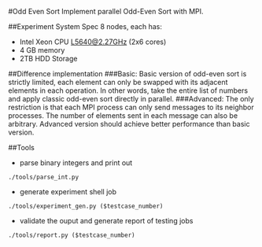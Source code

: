 #Odd Even Sort
Implement parallel Odd-Even Sort with MPI.

##Experiment System Spec 
8 nodes, each has:
- Intel Xeon CPU L5640@2.27GHz (2x6 cores)
- 4 GB memory
- 2TB HDD Storage

##Difference implementation
###Basic:
Basic version of odd-even sort is strictly limited, each element can only be swapped with its adjacent elements in each operation.
In other words, take the entire list of numbers and apply classic odd-even sort directly in parallel.
###Advanced:
The only restriction is that each MPI process can only send messages to its neighbor processes. The number of elements sent in each message can also be arbitrary. 
Advanced version should achieve better performance than basic version.

##Tools
- parse binary integers and print out
```
./tools/parse_int.py
```

- generate experiment shell job
```
./tools/experiment_gen.py ($testcase_number)
```

- validate the ouput and generate report of testing jobs
```
./tools/report.py ($testcase_number)
```

